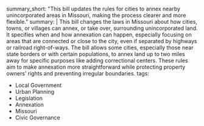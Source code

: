 summary_short: "This bill updates the rules for cities to annex nearby unincorporated areas in Missouri, making the process clearer and more flexible."
summary: |
  This bill changes the laws in Missouri about how cities, towns, or villages can annex, or take over, surrounding unincorporated land. It specifies when and how annexation can happen, especially focusing on areas that are connected or close to the city, even if separated by highways or railroad right-of-ways. The bill allows some cities, especially those near state borders or with certain populations, to annex land up to two miles away for specific purposes like adding correctional centers. These rules aim to make annexation more straightforward while protecting property owners’ rights and preventing irregular boundaries.
tags:
  - Local Government
  - Urban Planning
  - Legislation
  - Annexation
  - Missouri
  - Civic Governance
